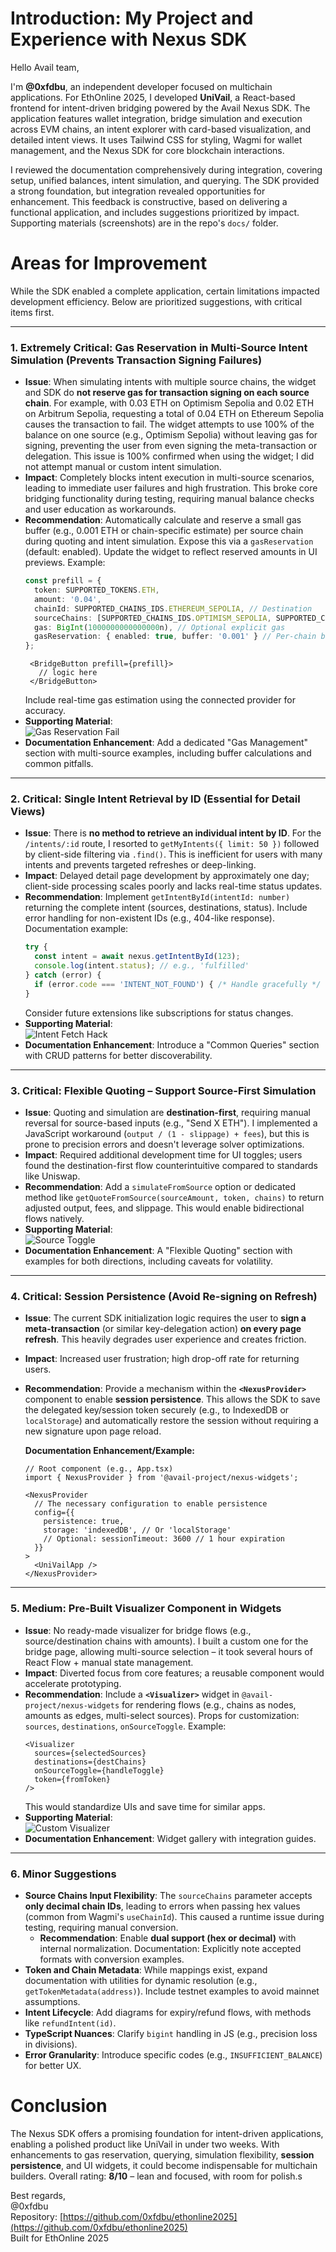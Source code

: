 # Introduction: My Project and Experience with Nexus SDK

Hello Avail team,

I'm **@0xfdbu**, an independent developer focused on multichain applications. For EthOnline 2025, I developed **UniVail**, a React-based frontend for intent-driven bridging powered by the Avail Nexus SDK. The application features wallet integration, bridge simulation and execution across EVM chains, an intent explorer with card-based visualization, and detailed intent views. It uses Tailwind CSS for styling, Wagmi for wallet management, and the Nexus SDK for core blockchain interactions.

I reviewed the documentation comprehensively during integration, covering setup, unified balances, intent simulation, and querying. The SDK provided a strong foundation, but integration revealed opportunities for enhancement. This feedback is constructive, based on delivering a functional application, and includes suggestions prioritized by impact. Supporting materials (screenshots) are in the repo's `docs/` folder.

# Areas for Improvement

While the SDK enabled a complete application, certain limitations impacted development efficiency. Below are prioritized suggestions, with critical items first.

-----

### 1. **Extremely Critical: Gas Reservation in Multi-Source Intent Simulation (Prevents Transaction Signing Failures)**

  - **Issue**: When simulating intents with multiple source chains, the widget and SDK do **not reserve gas for transaction signing on each source chain**. For example, with 0.03 ETH on Optimism Sepolia and 0.02 ETH on Arbitrum Sepolia, requesting a total of 0.04 ETH on Ethereum Sepolia causes the transaction to fail. The widget attempts to use 100% of the balance on one source (e.g., Optimism Sepolia) without leaving gas for signing, preventing the user from even signing the meta-transaction or delegation. This issue is 100% confirmed when using the widget; I did not attempt manual or custom intent simulation.
  - **Impact**: Completely blocks intent execution in multi-source scenarios, leading to immediate user failures and high frustration. This broke core bridging functionality during testing, requiring manual balance checks and user education as workarounds.
  - **Recommendation**: Automatically calculate and reserve a small gas buffer (e.g., 0.001 ETH or chain-specific estimate) per source chain during quoting and intent simulation. Expose this via a `gasReservation` (default: enabled). Update the widget to reflect reserved amounts in UI previews. Example:
    ```ts
    const prefill = {
      token: SUPPORTED_TOKENS.ETH,
      amount: '0.04',
      chainId: SUPPORTED_CHAINS_IDS.ETHEREUM_SEPOLIA, // Destination
      sourceChains: [SUPPORTED_CHAINS_IDS.OPTIMISM_SEPOLIA, SUPPORTED_CHAINS_IDS.ARBITRUM_SEPOLIA],
      gas: BigInt(1000000000000000n), // Optional explicit gas
      gasReservation: { enabled: true, buffer: '0.001' } // Per-chain buffer
    };
    ```
    ```tsx
     <BridgeButton prefill={prefill}>
       // logic here
     </BridgeButton>
    ```
    Include real-time gas estimation using the connected provider for accuracy.
  - **Supporting Material**:  
    ![Gas Reservation Fail](docs/gas-reservation-fail.png)
  - **Documentation Enhancement**: Add a dedicated "Gas Management" section with multi-source examples, including buffer calculations and common pitfalls.

-----

### 2. **Critical: Single Intent Retrieval by ID (Essential for Detail Views)**

  - **Issue**: There is **no method to retrieve an individual intent by ID**. For the `/intents/:id` route, I resorted to `getMyIntents({ limit: 50 })` followed by client-side filtering via `.find()`. This is inefficient for users with many intents and prevents targeted refreshes or deep-linking.
  - **Impact**: Delayed detail page development by approximately one day; client-side processing scales poorly and lacks real-time status updates.
  - **Recommendation**: Implement `getIntentById(intentId: number)` returning the complete intent (sources, destinations, status). Include error handling for non-existent IDs (e.g., 404-like response). Documentation example:
    ```ts
    try {
      const intent = await nexus.getIntentById(123);
      console.log(intent.status); // e.g., 'fulfilled'
    } catch (error) {
      if (error.code === 'INTENT_NOT_FOUND') { /* Handle gracefully */ }
    }
    ```
    Consider future extensions like subscriptions for status changes.
  - **Supporting Material**:  
    ![Intent Fetch Hack](docs/intent-fetch-hack.png)
  - **Documentation Enhancement**: Introduce a "Common Queries" section with CRUD patterns for better discoverability.

-----

### 3. **Critical: Flexible Quoting – Support Source-First Simulation**

  - **Issue**: Quoting and simulation are **destination-first**, requiring manual reversal for source-based inputs (e.g., "Send X ETH"). I implemented a JavaScript workaround (`output / (1 - slippage) + fees`), but this is prone to precision errors and doesn't leverage solver optimizations.
  - **Impact**: Required additional development time for UI toggles; users found the destination-first flow counterintuitive compared to standards like Uniswap.
  - **Recommendation**: Add a `simulateFromSource` option or dedicated method like `getQuoteFromSource(sourceAmount, token, chains)` to return adjusted output, fees, and slippage. This would enable bidirectional flows natively.
  - **Supporting Material**:  
    ![Source Toggle](docs/source-toggle.png)
  - **Documentation Enhancement**: A "Flexible Quoting" section with examples for both directions, including caveats for volatility.

-----

### 4. **Critical: Session Persistence (Avoid Re-signing on Refresh)**

  - **Issue**: The current SDK initialization logic requires the user to **sign a meta-transaction** (or similar key-delegation action) **on every page refresh**. This heavily degrades user experience and creates friction.

  - **Impact**: Increased user frustration; high drop-off rate for returning users.

  - **Recommendation**: Provide a mechanism within the **`<NexusProvider>`** component to enable **session persistence**. This allows the SDK to save the delegated key/session token securely (e.g., to IndexedDB or `localStorage`) and automatically restore the session without requiring a new signature upon page reload.

    **Documentation Enhancement/Example:**

    ```tsx
    // Root component (e.g., App.tsx)
    import { NexusProvider } from '@avail-project/nexus-widgets';

    <NexusProvider
      // The necessary configuration to enable persistence
      config={{ 
        persistence: true, 
        storage: 'indexedDB', // Or 'localStorage'
        // Optional: sessionTimeout: 3600 // 1 hour expiration
      }}
    >
      <UniVailApp />
    </NexusProvider>
    ```

-----

### 5. **Medium: Pre-Built Visualizer Component in Widgets**

  - **Issue**: No ready-made visualizer for bridge flows (e.g., source/destination chains with amounts). I built a custom one for the bridge page, allowing multi-source selection – it took several hours of React Flow + manual state management.
  - **Impact**: Diverted focus from core features; a reusable component would accelerate prototyping.
  - **Recommendation**: Include a **`<Visualizer>`** widget in `@avail-project/nexus-widgets` for rendering flows (e.g., chains as nodes, amounts as edges, multi-select sources). Props for customization: `sources`, `destinations`, `onSourceToggle`. Example:
    ```tsx
    <Visualizer
      sources={selectedSources}
      destinations={destChains}
      onSourceToggle={handleToggle}
      token={fromToken}
    />
    ```
    This would standardize UIs and save time for similar apps.
  - **Supporting Material**:  
    ![Custom Visualizer](docs/custom-visualizer.png)
  - **Documentation Enhancement**: Widget gallery with integration guides.

-----

### 6. **Minor Suggestions**

  - **Source Chains Input Flexibility**: The `sourceChains` parameter accepts **only decimal chain IDs**, leading to errors when passing hex values (common from Wagmi's `useChainId`). This caused a runtime issue during testing, requiring manual conversion.
      - **Recommendation**: Enable **dual support (hex or decimal)** with internal normalization. Documentation: Explicitly note accepted formats with conversion examples.
  - **Token and Chain Metadata**: While mappings exist, expand documentation with utilities for dynamic resolution (e.g., `getTokenMetadata(address)`). Include testnet examples to avoid mainnet assumptions.
  - **Intent Lifecycle**: Add diagrams for expiry/refund flows, with methods like `refundIntent(id)`.
  - **TypeScript Nuances**: Clarify `bigint` handling in JS (e.g., precision loss in divisions).
  - **Error Granularity**: Introduce specific codes (e.g., `INSUFFICIENT_BALANCE`) for better UX.

# Conclusion

The Nexus SDK offers a promising foundation for intent-driven applications, enabling a polished product like UniVail in under two weeks. With enhancements to gas reservation, querying, simulation flexibility, **session persistence**, and UI widgets, it could become indispensable for multichain builders. Overall rating: **8/10** – lean and focused, with room for polish.s

Best regards,  
@0xfdbu  
Repository: [https://github.com/0xfdbu/ethonline2025](https://github.com/0xfdbu/ethonline2025)  
Built for EthOnline 2025